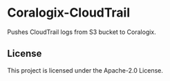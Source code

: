 # Coralogix-CloudTrail

Pushes CloudTrail logs from S3 bucket to Coralogix.

## License

This project is licensed under the Apache-2.0 License.